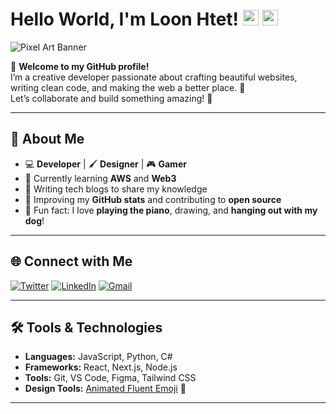 # Hello World, I'm Loon Htet! <img src="https://raw.githubusercontent.com/Tarikul-Islam-Anik/Animated-Fluent-Emojis/master/Emojis/Hand%20gestures/Waving%20Hand%20Light%20Skin%20Tone.png" alt="Waving Hand Light Skin Tone" width="25" height="25" /> <img src="https://raw.githubusercontent.com/Tarikul-Islam-Anik/Animated-Fluent-Emojis/master/Emojis/Smilies/Grinning%20Face.png" alt="Grinning Face" width="25" height="25" />


![Pixel Art Banner](https://user-images.githubusercontent.com/74038190/216656944-f8c1b44e-493b-487f-87be-6cfe6a1a3374.gif)

🌆 **Welcome to my GitHub profile!**  
I’m a creative developer passionate about crafting beautiful websites, writing clean code, and making the web a better place. 🚀  
Let’s collaborate and build something amazing! 🌟

---

## 🎨 About Me
- 💻 **Developer** | 🖌️ **Designer** | 🎮 **Gamer**  
- 🌱 Currently learning **AWS** and **Web3**  
- 📝 Writing tech blogs to share my knowledge  
- 🎯 Improving my **GitHub stats** and contributing to **open source**  
- 🐶 Fun fact: I love **playing the piano**, drawing, and **hanging out with my dog**!

---

## 🌐 Connect with Me
[![Twitter](https://img.shields.io/badge/Twitter-%231DA1F2.svg?style=for-the-badge&logo=twitter&logoColor=white)](https://twitter.com/your-profile)
[![LinkedIn](https://img.shields.io/badge/LinkedIn-%230A66C2.svg?style=for-the-badge&logo=linkedin&logoColor=white)](https://linkedin.com/in/your-profile)
[![Gmail](https://img.shields.io/badge/Gmail-D14836.svg?style=for-the-badge&logo=gmail&logoColor=white)](mailto:your-email@gmail.com)

---

## 🛠️ Tools & Technologies
- **Languages:** JavaScript, Python, C#
- **Frameworks:** React, Next.js, Node.js  
- **Tools:** Git, VS Code, Figma, Tailwind CSS  
- **Design Tools:** [Animated Fluent Emoji](https://animated-fluent-emoji.vercel.app/) 💖

---
